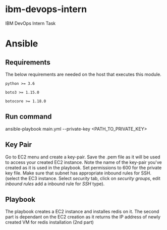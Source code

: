 # ibm-devops-intern
IBM DevOps Intern Task

# Ansible
## Requirements

The below requirements are needed on the host that executes this module.

    python >= 3.6

    boto3 >= 1.15.0

    botocore >= 1.18.0
## Run command
ansible-playbook main.yml --private-key <PATH_TO_PRIVATE_KEY>

## Key Pair
Go to EC2 menu and create a key-pair. Save the .pem file as it will be used to access your created EC2 instance. 
Note the name of the key-pair you've created as it is used in the playbook. 
Set permissions to 600 for the private key file. 
Make sure that subnet has appropriate inbound rules for SSH. 
(select the EC3 instance. Select _security_ tab, click on _security groups_, edit _inbound rules_ add a inbound rule for _SSH_ type).

## Playbook 
The playbook creates a EC2 instance and installes redis on it. 
The second part is dependant on the EC2 creation as it returns the IP address of newly created VM for redis installation (2nd part)